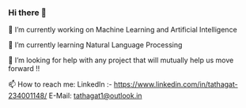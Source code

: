 ### Hi there 👋
🔭 I’m currently working on Machine Learning and Artificial Intelligence


🌱 I’m currently learning Natural Language Processing


🤔 I’m looking for help with any project that will mutually help us move forward !!


📫 How to reach me: LinkedIn :- https://www.linkedin.com/in/tathagat-234001148/
                    E-Mail: tathagat1@outlook.in

<!--
**tygertathagat/tygertathagat** is a ✨ _special_ ✨ repository because its `README.md` (this file) appears on your GitHub profile.

Here are some ideas to get you started:

- 🔭 I’m currently working on ...
- 🌱 I’m currently learning ...
- 👯 I’m looking to collaborate on ...
- 🤔 I’m looking for help with ...
- 💬 Ask me about ...
- 📫 How to reach me: ...
- 😄 Pronouns: ...
- ⚡ Fun fact: ...
-->
